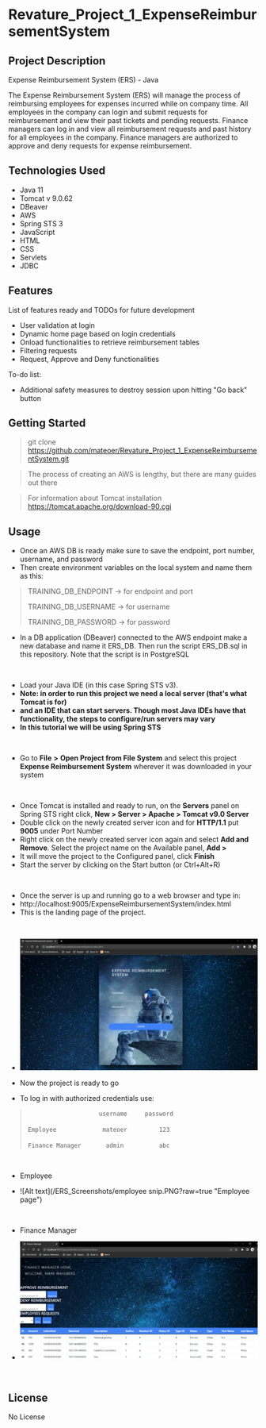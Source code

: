 # Revature_Project_1_ExpenseReimbursementSystem

## Project Description
Expense Reimbursement System (ERS) - Java

The Expense Reimbursement System (ERS) will manage the process of reimbursing employees for expenses incurred while on company time. All employees in the company can login and submit requests for reimbursement and view their past tickets and pending requests. Finance managers can log in and view all reimbursement requests and past history for all employees in the company. Finance managers are authorized to approve and deny requests for expense reimbursement.

## Technologies Used

* Java 11
* Tomcat v 9.0.62
* DBeaver
* AWS 
* Spring STS 3
* JavaScript
* HTML
* CSS
* Servlets
* JDBC

## Features

List of features ready and TODOs for future development
* User validation at login
* Dynamic home page based on login credentials
* Onload functionalities to retrieve reimbursement tables
* Filtering requests
* Request, Approve and Deny functionalities

To-do list:
* Additional safety measures to destroy session upon hitting "Go back" button


## Getting Started

> git clone https://github.com/mateoer/Revature_Project_1_ExpenseReimbursementSystem.git

> The process of creating an AWS is lengthy, but there are many guides out there

> For information about Tomcat installation https://tomcat.apache.org/download-90.cgi


## Usage

- Once an AWS DB is ready make sure to save the endpoint, port number, username, and password
- Then create environment variables on the local system and name them as this:
>    TRAINING_DB_ENDPOINT -> for endpoint and port
>    
>    TRAINING_DB_USERNAME -> for username
>    
>    TRAINING_DB_PASSWORD -> for password
- In a DB application (DBeaver) connected to the AWS endpoint make a new database and name it ERS_DB. Then run the script ERS_DB.sql in this repository. 
   Note that the script is in PostgreSQL
<br />

- Load your Java IDE (in this case Spring STS v3).
- **Note: in order to run this project we need a local server (that's what Tomcat is for)**
- **and an IDE that can start servers. Though most Java IDEs have that functionality, the steps to configure/run servers may vary**
- **In this tutorial we will be using Spring STS** 
<br />

- Go to **File** **>** **Open Project from File System** and select this project
  **Expense Reimbursement System** wherever it was downloaded in your system
<br />

- Once Tomcat is installed and ready to run, on the **Servers** panel on Spring STS right click, **New > Server > Apache > Tomcat v9.0 Server** 
-  Double click on the newly created server icon and for **HTTP/1.1** put **9005** under Port Number
-  Right click on the newly created server icon again and select **Add and Remove**. Select the project name on the Available panel, **Add >**
-  It will move the project to the Configured panel, click **Finish**
-  Start the server by clicking on the Start button (or Ctrl+Alt+R)
<br />


-  Once the server is up and running go to a web browser and type in:
-    http://localhost:9005/ExpenseReimbursementSystem/index.html
-  This is the landing page of the project.
<br />

- ![Alt text](/ERS_Screenshots/landing.PNG?raw=true "Landing page")

- Now the project is ready to go
- To log in with authorized credentials use:
>                         username     password
>                         
>     Employee             mateoer         123
>  
>     Finance Manager       admin          abc
<br />

- Employee

- ![Alt text](/ERS_Screenshots/employee snip.PNG?raw=true "Employee page")
<br />

- Finance Manager

- ![Alt text](/ERS_Screenshots/fManagersnip.PNG?raw=true "Finance Manager page")
<br />

## License

No License
